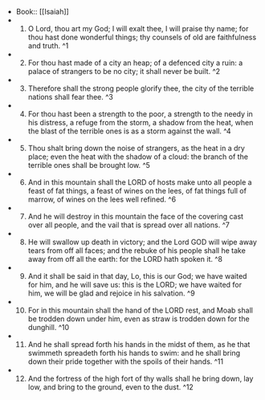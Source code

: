 - Book:: [[Isaiah]]
- 1. O Lord, thou art my God; I will exalt thee, I will praise thy name; for thou hast done wonderful things; thy counsels of old are faithfulness and truth. ^1
- 2. For thou hast made of a city an heap; of a defenced city a ruin: a palace of strangers to be no city; it shall never be built. ^2
- 3. Therefore shall the strong people glorify thee, the city of the terrible nations shall fear thee. ^3
- 4. For thou hast been a strength to the poor, a strength to the needy in his distress, a refuge from the storm, a shadow from the heat, when the blast of the terrible ones is as a storm against the wall. ^4
- 5. Thou shalt bring down the noise of strangers, as the heat in a dry place; even the heat with the shadow of a cloud: the branch of the terrible ones shall be brought low. ^5
- 6. And in this mountain shall the LORD of hosts make unto all people a feast of fat things, a feast of wines on the lees, of fat things full of marrow, of wines on the lees well refined. ^6
- 7. And he will destroy in this mountain the face of the covering cast over all people, and the vail that is spread over all nations. ^7
- 8. He will swallow up death in victory; and the Lord GOD will wipe away tears from off all faces; and the rebuke of his people shall he take away from off all the earth: for the LORD hath spoken it. ^8
- 9. And it shall be said in that day, Lo, this is our God; we have waited for him, and he will save us: this is the LORD; we have waited for him, we will be glad and rejoice in his salvation. ^9
- 10. For in this mountain shall the hand of the LORD rest, and Moab shall be trodden down under him, even as straw is trodden down for the dunghill. ^10
- 11. And he shall spread forth his hands in the midst of them, as he that swimmeth spreadeth forth his hands to swim: and he shall bring down their pride together with the spoils of their hands. ^11
- 12. And the fortress of the high fort of thy walls shall he bring down, lay low, and bring to the ground, even to the dust. ^12
